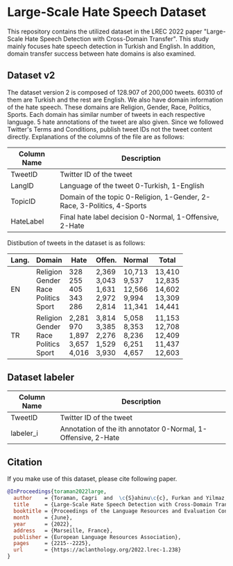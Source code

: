 # Large-Scale Hate Speech Dataset
This repository contains the utilized dataset in the LREC 2022 paper "Large-Scale Hate Speech Detection with Cross-Domain Transfer". This study mainly focuses hate speech detection in Turkish and English. In addition, domain transfer success between hate domains is also examined.

## Dataset v2

The dataset version 2 is composed of 128.907 of 200,000 tweets. 60310 of them are Turkish and the rest are English. We also have domain information of the hate speech. These domains are Religion, Gender, Race, Politics, Sports. Each domain has similar number of tweets in each respective language. 5 hate annotations of the tweet are also given. Since we followed Twitter's Terms and Conditions, publish tweet IDs not the tweet content directly. Explanations of the columns of the file are as follows:

| Column Name  | Description |
| ------------- | ------------- |
| TweetID | Twitter ID of the tweet |
| LangID | Language of the tweet 0-Turkish, 1-English |
| TopicID | Domain of the topic 0-Religion, 1-Gender, 2-Race, 3-Politics, 4-Sports |
| HateLabel | Final hate label decision 0-Normal, 1-Offensive, 2-Hate |

Distibution of tweets in the dataset is as follows:

| Lang. | Domain | Hate | Offen. | Normal | Total |
|----------|----------|----------|----------|----------|----------|
| EN | Religion<br>Gender<br>Race<br>Politics<br>Sport | 328<br>255<br>405<br>343<br>286 | 2,369<br>3,043<br>1,631<br>2,972<br>2,814 | 10,713<br>9,537<br>12,566<br>9,994<br>11,341 | 13,410<br>12,835<br>14,602<br>13,309<br>14,441
| TR | Religion<br>Gender<br>Race<br>Politics<br>Sport | 2,281<br>970<br>1,897<br>3,657<br>4,016 | 3,814<br>3,385<br>2,276<br>1,529<br>3,930 | 5,058<br>8,353<br>8,236<br>6,251<br>4,657 | 11,153<br>12,708<br>12,409<br>11,437<br>12,603

## Dataset labeler
| Column Name  | Description |
| ------------- | ------------- |
| TweetID | Twitter ID of the tweet |
| labeler_i | Annotation of the ith annotator 0-Normal, 1-Offensive, 2-Hate |


## Citation
If you make use of this dataset, please cite following paper.

```bibtex
@InProceedings{toraman2022large,
  author    = {Toraman, Cagri  and  \c{S}ahinu\c{c}, Furkan and Yilmaz, Eyup Halit},
  title     = {Large-Scale Hate Speech Detection with Cross-Domain Transfer},
  booktitle = {Proceedings of the Language Resources and Evaluation Conference},
  month     = {June},
  year      = {2022},
  address   = {Marseille, France},
  publisher = {European Language Resources Association},
  pages     = {2215--2225},
  url       = {https://aclanthology.org/2022.lrec-1.238}
}

```